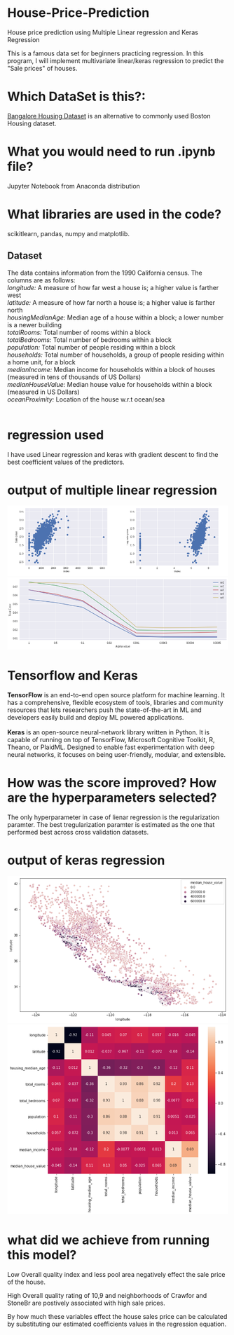 # House-Price-Prediction
House price prediction using Multiple Linear regression and Keras Regression

This is a famous data set for beginners practicing regression. In this program, I will implement multivariate linear/keras regression to predict the "Sale prices" of houses.

# Which DataSet is this?:
[Bangalore Housing Dataset](https://www.kaggle.com/amitabhajoy/bengaluru-house-price-data) is an alternative to commonly used Boston Housing dataset.


# What you would need to run .ipynb file?
Jupyter Notebook from Anaconda distribution

# What libraries are used in the code?
scikitlearn, pandas, numpy and matplotlib.

## Dataset

The data contains information from the 1990 California census. The columns are as follows:<br />
*longitude:* A measure of how far west a house is; a higher value is farther west<br />
*latitude:* A measure of how far north a house is; a higher value is farther north<br />
*housingMedianAge:* Median age of a house within a block; a lower number is a newer building<br />
*totalRooms:* Total number of rooms within a block<br />
*totalBedrooms:* Total number of bedrooms within a block<br />
*population:* Total number of people residing within a block<br />
*households:* Total number of households, a group of people residing within a home unit, for a block<br />
*medianIncome:* Median income for households within a block of houses (measured in tens of thousands of US Dollars)<br />
*medianHouseValue:* Median house value for households within a block (measured in US Dollars)<br />
*oceanProximity:* Location of the house w.r.t ocean/sea<br /><br />

# regression used
I have used Linear regression and keras with gradient descent to find the best coefficient values of the predictors.

# output of multiple linear regression
<img src="https://github.com/pjdurden/House-Price-Prediction-Multiple-Linear-and-Keras-Regression/blob/main/MLR%20result.PNG">
<img src="https://github.com/pjdurden/House-Price-Prediction-Multiple-Linear-and-Keras-Regression/blob/main/MLR%20test%20error.png">

# Tensorflow and Keras
**TensorFlow** is an end-to-end open source platform for machine learning. It has a comprehensive, flexible ecosystem of tools, libraries and community resources that lets researchers push the state-of-the-art in ML and developers easily build and deploy ML powered applications.<br /><br />
**Keras** is an open-source neural-network library written in Python. It is capable of running on top of TensorFlow, Microsoft Cognitive Toolkit, R, Theano, or PlaidML. Designed to enable fast experimentation with deep neural networks, it focuses on being user-friendly, modular, and extensible.

# How was the score improved? How are the hyperparameters selected?

The only hyperparameter in case of lienar regression is the regularization paramter. 
The best tregularization paramter is estimated as the one that performed best across cross validation datasets.

# output of keras regression
<img src="https://github.com/pjdurden/House-Price-Prediction-Multiple-Linear-and-Keras-Regression/blob/main/Keras%20scatterplot.png">
<img src="https://github.com/pjdurden/House-Price-Prediction-Multiple-Linear-and-Keras-Regression/blob/main/keras%20heatmap.png">


# what did we achieve from running this model?

Low Overall quality index and less pool area negatively effect the sale price of the house.

High Overall quality rating of 10,9 and neighborhoods of Crawfor and StoneBr are postively associated with high sale prices.

By how much these variables effect the house sales price can be calculated by substituting our estimated coefficients values in the regression equation.

